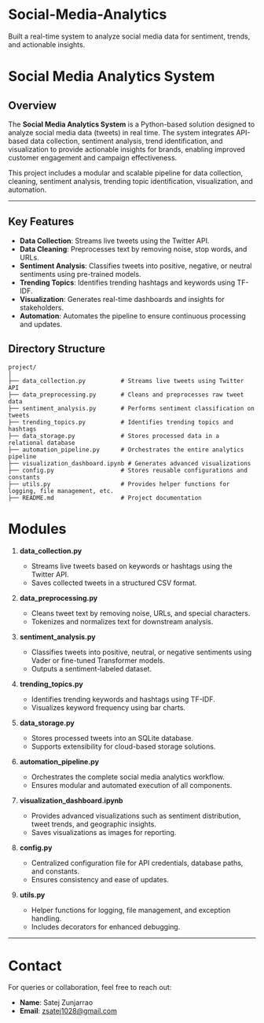 # Social-Media-Analytics
Built a real-time system to analyze social media data for sentiment, trends, and actionable insights.

# Social Media Analytics System

## Overview
The **Social Media Analytics System** is a Python-based solution designed to analyze social media data (tweets) in real time. The system integrates API-based data collection, sentiment analysis, trend identification, and visualization to provide actionable insights for brands, enabling improved customer engagement and campaign effectiveness.

This project includes a modular and scalable pipeline for data collection, cleaning, sentiment analysis, trending topic identification, visualization, and automation.

---

## Key Features
- **Data Collection**: Streams live tweets using the Twitter API.
- **Data Cleaning**: Preprocesses text by removing noise, stop words, and URLs.
- **Sentiment Analysis**: Classifies tweets into positive, negative, or neutral sentiments using pre-trained models.
- **Trending Topics**: Identifies trending hashtags and keywords using TF-IDF.
- **Visualization**: Generates real-time dashboards and insights for stakeholders.
- **Automation**: Automates the pipeline to ensure continuous processing and updates.

## Directory Structure
```
project/
│
├── data_collection.py          # Streams live tweets using Twitter API
├── data_preprocessing.py       # Cleans and preprocesses raw tweet data
├── sentiment_analysis.py       # Performs sentiment classification on tweets
├── trending_topics.py          # Identifies trending topics and hashtags
├── data_storage.py             # Stores processed data in a relational database
├── automation_pipeline.py      # Orchestrates the entire analytics pipeline
├── visualization_dashboard.ipynb # Generates advanced visualizations
├── config.py                   # Stores reusable configurations and constants
├── utils.py                    # Provides helper functions for logging, file management, etc.
├── README.md                   # Project documentation
```

# Modules

1. **data_collection.py**  
   - Streams live tweets based on keywords or hashtags using the Twitter API.  
   - Saves collected tweets in a structured CSV format.

2. **data_preprocessing.py**  
   - Cleans tweet text by removing noise, URLs, and special characters.  
   - Tokenizes and normalizes text for downstream analysis.

3. **sentiment_analysis.py**  
   - Classifies tweets into positive, neutral, or negative sentiments using Vader or fine-tuned Transformer models.  
   - Outputs a sentiment-labeled dataset.

4. **trending_topics.py**  
   - Identifies trending keywords and hashtags using TF-IDF.  
   - Visualizes keyword frequency using bar charts.

5. **data_storage.py**  
   - Stores processed tweets into an SQLite database.  
   - Supports extensibility for cloud-based storage solutions.

6. **automation_pipeline.py**  
   - Orchestrates the complete social media analytics workflow.  
   - Ensures modular and automated execution of all components.

7. **visualization_dashboard.ipynb**  
   - Provides advanced visualizations such as sentiment distribution, tweet trends, and geographic insights.  
   - Saves visualizations as images for reporting.

8. **config.py**  
   - Centralized configuration file for API credentials, database paths, and constants.  
   - Ensures consistency and ease of updates.

9. **utils.py**  
   - Helper functions for logging, file management, and exception handling.  
   - Includes decorators for enhanced debugging.

---

# Contact

For queries or collaboration, feel free to reach out:

- **Name**: Satej Zunjarrao  
- **Email**: zsatej1028@gmail.com
